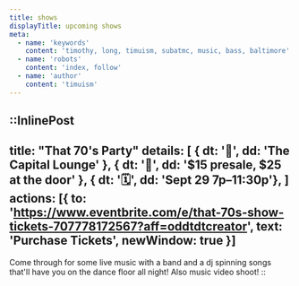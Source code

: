 ```yaml
---
title: shows
displayTitle: upcoming shows
meta:
  - name: 'keywords'
    content: 'timothy, long, timuism, subatmc, music, bass, baltimore'
  - name: 'robots'
    content: 'index, follow'
  - name: 'author'
    content: 'timuism'
---
```


::InlinePost
---
title: "That 70's Party"
details: [
  { dt: '📍', dd: 'The Capital Lounge' },
  { dt: '🎫', dd: '$15 presale, $25 at the door' },
  { dt: '🗓️', dd: 'Sept 29 7p–11:30p'},
]
actions: [{
  to: 'https://www.eventbrite.com/e/that-70s-show-tickets-707778172567?aff=oddtdtcreator',
  text: 'Purchase Tickets',
  newWindow: true
}]
---
Come through for some live music with a band and a dj spinning songs that'll have you on the dance floor all night! Also music video shoot!
::